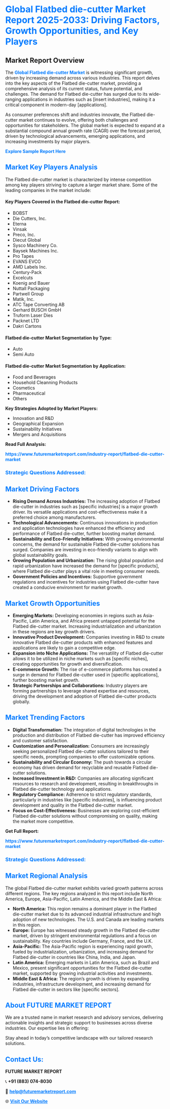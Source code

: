 <h1 style="color: #007BFF;">Global Flatbed die-cutter Market Report 2025-2033: Driving Factors, Growth Opportunities, and Key Players</h1>

<section id="overview">
<h2>Market Report Overview</h2>
<p>The <a href="https://www.futuremarketreport.com/industry-report/flatbed-die-cutter-market" style="color: #007BFF; text-decoration: none;"><strong>Global Flatbed die-cutter Market</strong></a> is witnessing significant growth, driven by increasing demand across various industries. This report delves into the key aspects of the Flatbed die-cutter market, providing a comprehensive analysis of its current status, future potential, and challenges. The demand for Flatbed die-cutter has surged due to its wide-ranging applications in industries such as [insert industries], making it a critical component in modern-day [applications].</p>
<p>As consumer preferences shift and industries innovate, the Flatbed die-cutter market continues to evolve, offering both challenges and opportunities for stakeholders. The global market is expected to expand at a substantial compound annual growth rate (CAGR) over the forecast period, driven by technological advancements, emerging applications, and increasing investments by major players.</p>
</section>

<section id="overview">
<p><a href="https://www.futuremarketreport.com/request-sample/reportId=56147" style="color: #007BFF; text-decoration: none;"><strong>Explore Sample Report Here</strong></a></p>
</section>

<section id="key-players">
<h2 style="color: #007BFF;">Market Key Players Analysis</h2>
<p>The Flatbed die-cutter market is characterized by intense competition among key players striving to capture a larger market share. Some of the leading companies in the market include:</p>
<h4>Key Players Covered in the Flatbed die-cutter Report:</h4>
<ul><li>BOBST</li><li>Die Cutters, Inc.</li><li>Eterna</li><li>Vinsak</li><li>Preco, Inc.</li><li>Diecut Global</li><li>Sysco Machinery Co.</li><li>Baysek Machines Inc.</li><li>Pro Tapes</li><li>EVANS EVCO</li><li>AMD Labels Inc.</li><li>Century-Pack</li><li>Excelcuts</li><li>Koenig and Bauer</li><li>Nuttall Packaging</li><li>Partwell Group</li><li>Matik, Inc.</li><li>ATC Tape Converting AB</li><li>Gerhard BUSCH GmbH</li><li>Truform Laser Dies</li><li>Packnet LTD</li><li>Dakri Cartons</li></ul>
<h4>Flatbed die-cutter Market Segmentation by Type:</h4>
<ul><li>Auto</li><li>Semi Auto</li></ul>

<h4>Flatbed die-cutter Market Segmentation by Application:</h4>
<ul><li>Food and Beverages</li><li>Household Cleanning Products</li><li>Cosmetics</li><li>Pharmaceutical</li><li>Others</li></ul>
<p><strong>Key Strategies Adopted by Market Players:</strong></p>
<ul>
<li>Innovation and R&D</li>
<li>Geographical Expansion</li>
<li>Sustainability Initiatives</li>
<li>Mergers and Acquisitions</li>
</ul>
</section>

<section>
<p><strong>Read Full Analysis: </strong></p><a href="https://www.futuremarketreport.com/industry-report/flatbed-die-cutter-market" style="color: #007BFF; text-decoration: none;"><strong>https://www.futuremarketreport.com/industry-report/flatbed-die-cutter-market</strong></a>
<h3 style="color: #007BFF;">Strategic Questions Addressed:</h3>
</section>

<section id="driving-factors">
<h2 style="color: #007BFF;">Market Driving Factors</h2>
<ul>
<li><strong>Rising Demand Across Industries:</strong> The increasing adoption of Flatbed die-cutter in industries such as [specific industries] is a major growth driver. Its versatile applications and cost-effectiveness make it a preferred choice among manufacturers.</li>
<li><strong>Technological Advancements:</strong> Continuous innovations in production and application technologies have enhanced the efficiency and performance of Flatbed die-cutter, further boosting market demand.</li>
<li><strong>Sustainability and Eco-Friendly Initiatives:</strong> With growing environmental concerns, the demand for sustainable Flatbed die-cutter solutions has surged. Companies are investing in eco-friendly variants to align with global sustainability goals.</li>
<li><strong>Growing Population and Urbanization:</strong> The rising global population and rapid urbanization have increased the demand for [specific products], where Flatbed die-cutter plays a vital role in meeting consumer needs.</li>
<li><strong>Government Policies and Incentives:</strong> Supportive government regulations and incentives for industries using Flatbed die-cutter have created a conducive environment for market growth.</li>
</ul>
</section>

<section id="growth-opportunities">
<h2 style="color: #007BFF;">Market Growth Opportunities</h2>
<ul>
<li><strong>Emerging Markets:</strong> Developing economies in regions such as Asia-Pacific, Latin America, and Africa present untapped potential for the Flatbed die-cutter market. Increasing industrialization and urbanization in these regions are key growth drivers.</li>
<li><strong>Innovative Product Development:</strong> Companies investing in R&D to create innovative Flatbed die-cutter products with enhanced features and applications are likely to gain a competitive edge.</li>
<li><strong>Expansion into Niche Applications:</strong> The versatility of Flatbed die-cutter allows it to be utilized in niche markets such as [specific niches], creating opportunities for growth and diversification.</li>
<li><strong>E-commerce Growth:</strong> The rise of e-commerce platforms has created a surge in demand for Flatbed die-cutter used in [specific applications], further boosting market growth.</li>
<li><strong>Strategic Partnerships and Collaborations:</strong> Industry players are forming partnerships to leverage shared expertise and resources, driving the development and adoption of Flatbed die-cutter products globally.</li>
</ul>
</section>

<section id="trending-factors">
<h2 style="color: #007BFF;">Market Trending Factors</h2>
<ul>
<li><strong>Digital Transformation:</strong> The integration of digital technologies in the production and distribution of Flatbed die-cutter has improved efficiency and customer satisfaction.</li>
<li><strong>Customization and Personalization:</strong> Consumers are increasingly seeking personalized Flatbed die-cutter solutions tailored to their specific needs, prompting companies to offer customizable options.</li>
<li><strong>Sustainability and Circular Economy:</strong> The push towards a circular economy has driven demand for recyclable and reusable Flatbed die-cutter solutions.</li>
<li><strong>Increased Investment in R&D:</strong> Companies are allocating significant resources to research and development, resulting in breakthroughs in Flatbed die-cutter technology and applications.</li>
<li><strong>Regulatory Compliance:</strong> Adherence to strict regulatory standards, particularly in industries like [specific industries], is influencing product development and quality in the Flatbed die-cutter market.</li>
<li><strong>Focus on Cost-Effectiveness:</strong> Businesses are exploring cost-efficient Flatbed die-cutter solutions without compromising on quality, making the market more competitive.</li>
</ul>
</section>

<section>
<p><strong>Get Full Report: </strong></p><a href="https://www.futuremarketreport.com/industry-report/flatbed-die-cutter-market" style="color: #007BFF; text-decoration: none;"><strong>https://www.futuremarketreport.com/industry-report/flatbed-die-cutter-market</strong></a>
<h3 style="color: #007BFF;">Strategic Questions Addressed:</h3>
</section>


<section id="regional-analysis">
<h2 style="color: #007BFF;">Market Regional Analysis</h2>
<p>The global Flatbed die-cutter market exhibits varied growth patterns across different regions. The key regions analyzed in this report include North America, Europe, Asia-Pacific, Latin America, and the Middle East & Africa:</p>
<ul>
<li><strong>North America:</strong> This region remains a dominant player in the Flatbed die-cutter market due to its advanced industrial infrastructure and high adoption of new technologies. The U.S. and Canada are leading markets in this region.</li>
<li><strong>Europe:</strong> Europe has witnessed steady growth in the Flatbed die-cutter market, driven by stringent environmental regulations and a focus on sustainability. Key countries include Germany, France, and the U.K.</li>
<li><strong>Asia-Pacific:</strong> The Asia-Pacific region is experiencing rapid growth, fueled by industrialization, urbanization, and increasing demand for Flatbed die-cutter in countries like China, India, and Japan.</li>
<li><strong>Latin America:</strong> Emerging markets in Latin America, such as Brazil and Mexico, present significant opportunities for the Flatbed die-cutter market, supported by growing industrial activities and investments.</li>
<li><strong>Middle East & Africa:</strong> The region’s growth is driven by expanding industries, infrastructure development, and increasing demand for Flatbed die-cutter in sectors like [specific sectors].</li>
</ul>
</section>

<footer>
<h2 style="color: #007BFF;">About FUTURE MARKET REPORT</h2>
<p>We are a trusted name in market research and advisory services, delivering actionable insights and strategic support to businesses across diverse industries. Our expertise lies in offering:</p>

<p>Stay ahead in today’s competitive landscape with our tailored research solutions.</p>

<h2 style="color: #007BFF;">Contact Us:</h2>
<p><strong>FUTURE MARKET REPORT</strong></p>
<p>📞 <strong>+91 (883) 074-8030</strong></p>
<p>📧 <strong><a href="mailto:help@futuremarketreport.com" style="color: #007BFF;">help@futuremarketreport.com</a></strong></p>
<p>🌐 <strong><a href="https://www.futuremarketreport.com/" style="color: #007BFF;">Visit Our Website</a></strong></p>
</footer>